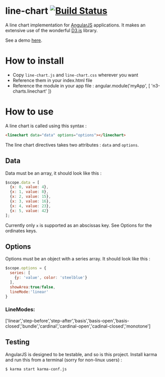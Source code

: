 line-chart [![Build Status](https://travis-ci.org/angular-d3/line-chart.png?branch=master)](https://travis-ci.org/angular-d3/line-chart)
==========

A line chart implementation for [AngularJS](http://angularjs.org/) applications. It makes an extensive use of the wonderful [D3.js](http://d3js.org/) library.

See a demo [here](http://angular-d3.github.io/line-chart/#/default).

# How to install
 + Copy `line-chart.js` and `line-chart.css` wherever you want
 + Reference them in your index.html file
 + Reference the module in your app file :
     angular.module('myApp', [
      'n3-charts.linechart'
    ])

# How to use
A line chart is called using this syntax :

```html
<linechart data="data" options="options"></linechart>
```

The line chart directives takes two attributes : `data` and `options`.

## Data
Data must be an array, it should look like this :

```js
$scope.data = [
  {x: 0, value: 4},
  {x: 1, value: 8},
  {x: 2, value: 15},
  {x: 3, value: 16},
  {x: 4, value: 23},
  {x: 5, value: 42}
];
```

Currently only `x` is supported as an abscissas key. See Options for the ordinates keys.

## Options
Options must be an object with a series array. It should look like this :

```js
$scope.options = {
  series: [
    {y: 'value', color: 'steelblue'}
  ],
  showArea:true/false,
  lineMode:'linear'
}
```

### LineModes:
['linear','step-before','step-after','basis','basis-open','basis-closed','bundle','cardinal','cardinal-open','cadinal-closed','monotone']

## Testing
AngularJS is designed to be testable, and so is this project. Install karma and run this from a terminal (sorry for non-linux users) :

```sh
$ karma start karma-conf.js
```
